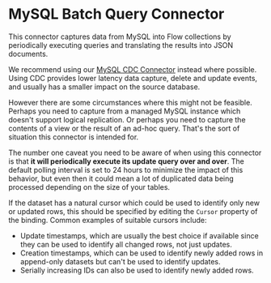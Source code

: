 # MySQL Batch Query Connector

This connector captures data from MySQL into Flow collections by periodically
executing queries and translating the results into JSON documents.

We recommend using our [MySQL CDC Connector](http://go.estuary.dev/source-mysql)
instead where possible. Using CDC provides lower latency data capture, delete and
update events, and usually has a smaller impact on the source database.

However there are some circumstances where this might not be feasible. Perhaps you need
to capture from a managed MySQL instance which doesn't support logical replication. Or
perhaps you need to capture the contents of a view or the result of an ad-hoc query.
That's the sort of situation this connector is intended for.

The number one caveat you need to be aware of when using this connector is that **it will
periodically execute its update query over and over**. The default polling interval is set
to 24 hours to minimize the impact of this behavior, but even then it could mean a lot of
duplicated data being processed depending on the size of your tables.

If the dataset has a natural cursor which could be used to identify only new or updated
rows, this should be specified by editing the `Cursor` property of the binding. Common
examples of suitable cursors include:

  - Update timestamps, which are usually the best choice if available since they
    can be used to identify all changed rows, not just updates.
  - Creation timestamps, which can be used to identify newly added rows in append-only
    datasets but can't be used to identify updates.
  - Serially increasing IDs can also be used to identify newly added rows.
